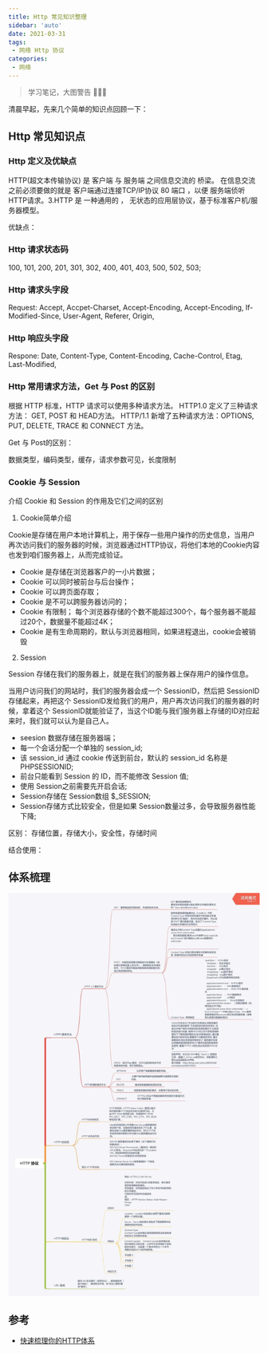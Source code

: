 ```yaml
---
title: Http 常见知识整理
sidebar: 'auto'
date: 2021-03-31
tags:
 - 网络 Http 协议
categories:
 - 网络
---
```


> 学习笔记，大图警告 🚫🚫🚫
<!-- more -->

清晨早起，先来几个简单的知识点回顾一下：

## Http 常见知识点

### Http 定义及优缺点

HTTP(超文本传输协议)  是 客户端 与 服务端 之间信息交流的 桥梁。
在信息交流之前必须要做的就是 客户端通过连接TCP/IP协议 80 端口 ，以便 服务端侦听HTTP请求。3.HTTP 是 一种通用的 ， 无状态的应用层协议，基于标准客户机/服务器模型。

优缺点：


### Http 请求状态码

100, 101, 200, 201, 301, 302, 400, 401, 403, 500, 502, 503; 

### Http 请求头字段

Request: Accept, Accpet-Charset, Accept-Encoding, Accept-Encoding, If-Modified-Since, User-Agent, Referer, Origin,

### Http 响应头字段

Respone: Date, Content-Type, Content-Encoding, Cache-Control, Etag, Last-Modified, 

### Http 常用请求方法，Get 与 Post 的区别

根据 HTTP 标准，HTTP 请求可以使用多种请求方法。 HTTP1.0 定义了三种请求方法： GET, POST 和 HEAD方法。 HTTP/1.1 新增了五种请求方法：OPTIONS, PUT, DELETE, TRACE 和 CONNECT 方法。

Get 与 Post的区别：

数据类型，编码类型，缓存，请求参数可见，长度限制

### Cookie 与 Session

介绍 Cookie 和 Session 的作用及它们之间的区别

1. Cookie简单介绍

Cookie是存储在用户本地计算机上，用于保存一些用户操作的历史信息，当用户再次访问我们的服务器的时候，浏览器通过HTTP协议，将他们本地的Cookie内容也发到咱们服务器上，从而完成验证。

- Cookie 是存储在浏览器客户的一小片数据；
- Cookie 可以同时被前台与后台操作；
- Cookie 可以跨页面存取；
- Cookie 是不可以跨服务器访问的；
- Cookie 有限制； 每个浏览器存储的个数不能超过300个，每个服务器不能超过20个，数据量不能超过4K；
- Cookie 是有生命周期的，默认与浏览器相同，如果进程退出，cookie会被销毁

2. Session

Session 存储在我们的服务器上，就是在我们的服务器上保存用户的操作信息。

当用户访问我们的网站时，我们的服务器会成一个 SessionID，然后把 SessionID 存储起来，再把这个 SessionID发给我们的用户，用户再次访问我们的服务器的时候，拿着这个 SessionID就能验证了，当这个ID能与我们服务器上存储的ID对应起来时，我们就可以认为是自己人。

-   seesion 数据存储在服务器端；
-   每一个会话分配一个单独的 session_id;
-   该 session_id 通过 cookie 传送到前台，默认的 session_id 名称是 PHPSESSIONID;
-   前台只能看到 Session 的 ID，而不能修改 Session 值;
-   使用 Session之前需要先开启会话;
-   Session存储在 Session数组 $_SESSION;
-   Session存储方式比较安全，但是如果 Session数量过多，会导致服务器性能下降;

区别： 存储位置，存储大小，安全性，存储时间

结合使用：

## 体系梳理

![思维导图](/images/http_01.jpg)

## 参考
* [快速梳理你的HTTP体系](https://mp.weixin.qq.com/s/4cwM_EI3VLTrgGtRpJd9mA)
